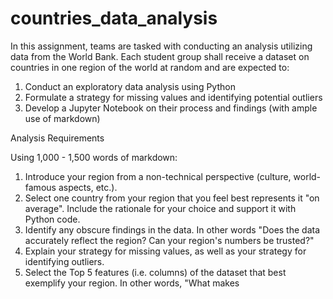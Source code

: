 # countries_data_analysis

In this assignment, teams are tasked with conducting an analysis utilizing data from the World Bank. Each student group shall receive a dataset on countries in one region of the world at random and are expected to:

1. Conduct an exploratory data analysis using Python
2. Formulate a strategy for missing values and identifying potential outliers
3. Develop a Jupyter Notebook on their process and findings (with ample use of markdown) 
 

Analysis Requirements

Using 1,000 - 1,500 words of markdown:

1. Introduce your region from a non-technical perspective (culture, world-famous aspects, etc.). 
2. Select one country from your region that you feel best represents it "on average". Include the rationale for your choice and support it with Python code.
3. Identify any obscure findings in the data. In other words "Does the data accurately reflect the region? Can your region's numbers be trusted?"
4. Explain your strategy for missing values, as well as your strategy for identifying outliers.
5. Select the Top 5 features (i.e. columns) of the dataset that best exemplify your region. In other words, "What makes
